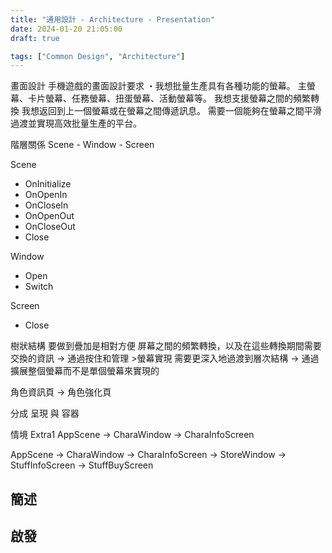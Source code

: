 ```yaml
---
title: "通用設計 - Architecture - Presentation"
date: 2024-01-20 21:05:00
draft: true

tags: ["Common Design", "Architecture"]
---
```





畫面設計
手機遊戲的畫面設計要求
・我想批量生產具有各種功能的螢幕。
主螢幕、卡片螢幕、任務螢幕、扭蛋螢幕、活動螢幕等。
我想支援螢幕之間的頻繁轉換
我想返回到上一個螢幕或在螢幕之間傳遞訊息。
需要一個能夠在螢幕之間平滑過渡並實現高效批量生產的平台。


階層關係
Scene - Window - Screen


Scene
- OnInitialize
- OnOpenIn
- OnCloseIn
- OnOpenOut
- OnCloseOut
- Close

Window
- Open
- Switch

Screen
- Close

樹狀結構
要做到疊加是相對方便
屏幕之間的頻繁轉換，以及在這些轉換期間需要交換的資訊 -> 通過按住和管理 >螢幕實現
需要更深入地過渡到層次結構 -> 通過擴展整個螢幕而不是單個螢幕來實現的

角色資訊頁 -> 角色強化頁


分成 
呈現 與 容器


情境 Extra1
AppScene -> CharaWindow -> CharaInfoScreen

AppScene -> CharaWindow -> CharaInfoScreen
         -> StoreWindow -> StuffInfoScreen
                        -> StuffBuyScreen





## 簡述

## 啟發

